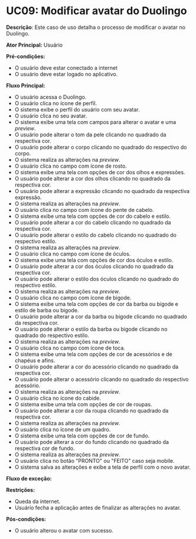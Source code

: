 # UC09: Modificar avatar do Duolingo

**Descrição**: Este caso de uso detalha o processo de modificar o avatar no Duolingo.

**Ator Principal:** Usuário

**Pré-condições:**

- O usuário deve estar conectado a internet
- O usuário deve estar logado no aplicativo.

**Fluxo Principal:**

- O usuário acessa o Duolingo.
- O usuário clica no ícone de perfil.
- O sistema exibe o perfil do usuário com seu avatar.
- O usuário clica no seu avatar.
- O sistema exibe uma tela com campos para alterar o avatar e uma *preview*.
- O usuário pode alterar o tom da pele clicando no quadrado da respectiva cor.
- O usuário pode alterar o corpo clicando no quadrado do respectivo do corpo.
- O sistema realiza as alterações na *preview*.
- O usuário clica no campo com ícone de rosto.
- O sistema exibe uma tela com opções de cor dos olhos e expressões.
- O usuário pode alterar a cor dos olhos clicando no quadrado da respectiva cor.
- O usuário pode alterar a expressão clicando no quadrado da respectiva expressão.
- O sistema realiza as alterações na *preview*.
- O usuário clica no campo com ícone do pente de cabelo.
- O sistema exibe uma tela com opções de cor do cabelo e estilo.
- O usuário pode alterar a cor do cabelo clicando no quadrado da respectiva cor.
- O usuário pode alterar o estilo do cabelo clicando no quadrado do respectivo estilo.
- O sistema realiza as alterações na *preview*.
- O usuário clica no campo com ícone de óculos.
- O sistema exibe uma tela com opções de cor dos óculos e estilo.
- O usuário pode alterar a cor dos óculos clicando no quadrado da respectiva cor.
- O usuário pode alterar o estilo dos óculos clicando no quadrado do respectivo estilo.
- O sistema realiza as alterações na *preview*.
- O usuário clica no campo com ícone de bigode.
- O sistema exibe uma tela com opções de cor da barba ou bigode e estilo de barba ou bigode.
- O usuário pode alterar a cor da barba ou bigode clicando no quadrado da respectiva cor.
- O usuário pode alterar o estilo da barba ou bigode clicando no quadrado do respectivo estilo.
- O sistema realiza as alterações na *preview*.
- O usuário clica no campo com ícone de toca.
- O sistema exibe uma tela com opções de cor de acessórios e de chapéus e afins.
- O usuário pode alterar a cor do acessório clicando no quadrado da respectiva cor.
- O usuário pode alterar o acessório clicando no quadrado do respectivo acessório.
- O sistema realiza as alterações na *preview*.
- O usuário clica no ícone do cabide.
- O sistema exibe uma tela com opções de cor de roupas.
- O usuário pode alterar a cor da roupa clicando no quadrado da respectiva cor.
- O sistema realiza as alterações na *preview*.
- O usuário clica no ícone de um quadro.
- O sistema exibe uma tela com opções de cor de fundo.
- O usuário pode alterar a cor do fundo clicando no quadrado da respectiva cor de fundo.
- O sistema realiza as alterações na *preview*.
- O usuário clica no botão "PRONTO" ou "FEITO" caso seja mobile.
- O sistema salva as alterações e exibe a tela de perfil com o novo avatar.

**Fluxo de exceção:** 

**Restrições:**

- Queda da internet.
- Usuário fecha a aplicação antes de finalizar as alterações no avatar.

**Pós-condições:**

- O usuário alterou o avatar com sucesso.